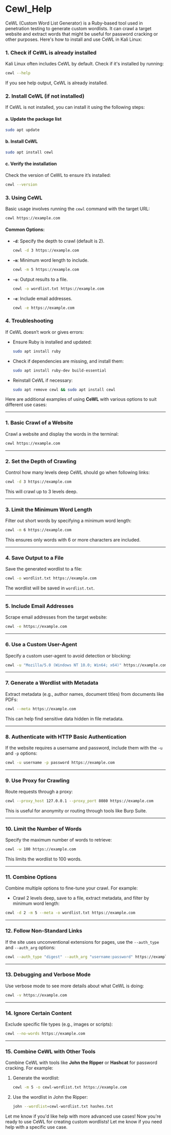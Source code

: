 # Cewl_Help
CeWL (Custom Word List Generator) is a Ruby-based tool used in penetration testing to generate custom wordlists. It can crawl a target website and extract words that might be useful for password cracking or other purposes. Here's how to install and use CeWL in Kali Linux:

### 1. **Check if CeWL is already installed**
Kali Linux often includes CeWL by default. Check if it's installed by running:
```bash
cewl --help
```
If you see help output, CeWL is already installed.

### 2. **Install CeWL (if not installed)**
If CeWL is not installed, you can install it using the following steps:

#### a. Update the package list
```bash
sudo apt update
```

#### b. Install CeWL
```bash
sudo apt install cewl
```

#### c. Verify the installation
Check the version of CeWL to ensure it’s installed:
```bash
cewl --version
```

### 3. **Using CeWL**
Basic usage involves running the `cewl` command with the target URL:
```bash
cewl https://example.com
```

#### Common Options:
- **`-d`**: Specify the depth to crawl (default is 2).
  ```bash
  cewl -d 3 https://example.com
  ```
- **`-m`**: Minimum word length to include.
  ```bash
  cewl -m 5 https://example.com
  ```
- **`-o`**: Output results to a file.
  ```bash
  cewl -o wordlist.txt https://example.com
  ```
- **`-e`**: Include email addresses.
  ```bash
  cewl -e https://example.com
  ```

### 4. **Troubleshooting**
If CeWL doesn’t work or gives errors:
- Ensure Ruby is installed and updated:
  ```bash
  sudo apt install ruby
  ```
- Check if dependencies are missing, and install them:
  ```bash
  sudo apt install ruby-dev build-essential
  ```
- Reinstall CeWL if necessary:
  ```bash
  sudo apt remove cewl && sudo apt install cewl
  ```
Here are additional examples of using **CeWL** with various options to suit different use cases:

---

### 1. **Basic Crawl of a Website**
Crawl a website and display the words in the terminal:
```bash
cewl https://example.com
```

---

### 2. **Set the Depth of Crawling**
Control how many levels deep CeWL should go when following links:
```bash
cewl -d 3 https://example.com
```
This will crawl up to 3 levels deep.

---

### 3. **Limit the Minimum Word Length**
Filter out short words by specifying a minimum word length:
```bash
cewl -m 6 https://example.com
```
This ensures only words with 6 or more characters are included.

---

### 4. **Save Output to a File**
Save the generated wordlist to a file:
```bash
cewl -o wordlist.txt https://example.com
```
The wordlist will be saved in `wordlist.txt`.

---

### 5. **Include Email Addresses**
Scrape email addresses from the target website:
```bash
cewl -e https://example.com
```

---

### 6. **Use a Custom User-Agent**
Specify a custom user-agent to avoid detection or blocking:
```bash
cewl -u "Mozilla/5.0 (Windows NT 10.0; Win64; x64)" https://example.com
```

---

### 7. **Generate a Wordlist with Metadata**
Extract metadata (e.g., author names, document titles) from documents like PDFs:
```bash
cewl --meta https://example.com
```
This can help find sensitive data hidden in file metadata.

---

### 8. **Authenticate with HTTP Basic Authentication**
If the website requires a username and password, include them with the `-u` and `-p` options:
```bash
cewl -u username -p password https://example.com
```

---

### 9. **Use Proxy for Crawling**
Route requests through a proxy:
```bash
cewl --proxy_host 127.0.0.1 --proxy_port 8080 https://example.com
```
This is useful for anonymity or routing through tools like Burp Suite.

---

### 10. **Limit the Number of Words**
Specify the maximum number of words to retrieve:
```bash
cewl -w 100 https://example.com
```
This limits the wordlist to 100 words.

---

### 11. **Combine Options**
Combine multiple options to fine-tune your crawl. For example:
- Crawl 2 levels deep, save to a file, extract metadata, and filter by minimum word length:
```bash
cewl -d 2 -m 5 --meta -o wordlist.txt https://example.com
```

---

### 12. **Follow Non-Standard Links**
If the site uses unconventional extensions for pages, use the `--auth_type` and `--auth_arg` options:
```bash
cewl --auth_type "digest" --auth_arg "username:password" https://example.com
```

---

### 13. **Debugging and Verbose Mode**
Use verbose mode to see more details about what CeWL is doing:
```bash
cewl -v https://example.com
```

---

### 14. **Ignore Certain Content**
Exclude specific file types (e.g., images or scripts):
```bash
cewl --no-words https://example.com
```

---

### 15. **Combine CeWL with Other Tools**
Combine CeWL with tools like **John the Ripper** or **Hashcat** for password cracking. For example:
1. Generate the wordlist:
   ```bash
   cewl -m 5 -o cewl-wordlist.txt https://example.com
   ```
2. Use the wordlist in John the Ripper:
   ```bash
   john --wordlist=cewl-wordlist.txt hashes.txt
   ```

Let me know if you'd like help with more advanced use cases!
Now you're ready to use CeWL for creating custom wordlists! Let me know if you need help with a specific use case.
